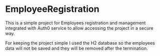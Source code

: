 # EmployeeRegistration


This is a simple project for Employees registration and management integrated with Auth0 service to allow accessing the project in a secure way.

For keeping the project simple I used the H2 database so the employees data will not be saved and they will be removed after the termination.
